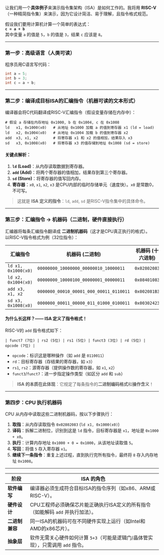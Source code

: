 让我们用一个**具体例子**来演示指令集架构（ISA）是如何工作的。我将用 **RISC-V**（一种精简指令集）来演示，因为它设计简洁、易于理解，且指令格式规范。

假设我们要用计算机计算一个简单的表达式：  
**`c = a + b`**  
其中变量 `a` 的值是 `5`，`b` 的值是 `3`，结果 `c` 应该是 `8`。

---
### 第一步：高级语言（人类可读）
程序员用C语言写代码：
```c
int a = 5;
int b = 3;
int c = a + b;
```

---
### 第二步：编译成目标ISA的汇编指令（机器可读的文本形式）
编译器会将C代码翻译成RISC-V汇编指令（假设变量存储在内存中）：
```assembly
# 假设 a 存储在内存地址 0x1000, b 在 0x1004, c 在 0x1008
ld   x1, 0x1000(x0)   # 从地址 0x1000 加载 a 的值到寄存器 x1 (ld = load)
ld   x2, 0x1004(x0)   # 从地址 0x1004 加载 b 的值到寄存器 x2
add  x3, x1, x2       # 将寄存器 x1 和 x2 的值相加，结果存入 x3
sd   x3, 0x1008(x0)   # 将寄存器 x3 的值存储到地址 0x1008 (sd = store)
```
#### 关键点解析：
1. **`ld` (Load)**：从内存读取数据到寄存器。
2. **`add` (Add)**：将两个寄存器的值相加，结果存到第三个寄存器。
3. **`sd` (Store)**：将寄存器的值写回内存。
4. **寄存器**：`x0`, `x1`, `x2`, `x3` 是CPU内部的临时存储单元（速度快）。`x0` 是常数0，不可写。
	
>  这就是 **ISA 定义的指令**：`ld`, `add`, `sd` 是RISC-V指令集中的具体命令。

---

### 第三步：汇编指令 → 机器码（二进制，硬件直接执行）
汇编器将每条汇编指令翻译成 **二进制机器码**（这才是CPU真正执行的格式）。  
以RISC-V指令格式为例（32位指令）：

| 汇编指令          | 机器码 (二进制)                     | 机器码 (十六进制) |
|-------------------|-------------------------------------|------------------|
| `ld x1, 0x1000(x0)` | `00000000_10000000_00000010_10000011` | `0x02802083`     |
| `ld x2, 0x1004(x0)` | `00000000_10000100_00000001_00000011` | `0x08401083`     |
| `add x3, x1, x2`    | `0000000_00010_00001_000_00011_0110011` | `0x002081B3`     |
| `sd x3, 0x1008(x0)` | `0000000_00011_00000_011_01000_0100011` | `0x00302423`     |

#### 为什么长这样？—— ISA 定义了指令格式！
RISC-V的 `add` 指令格式如下：  
```
| funct7 (7位) | rs2 (5位) | rs1 (5位) | funct3 (3位) | rd (5位) | opcode (7位) |
```
- `opcode`：标识这是哪种操作（如 `add` 是 `0110011`）
- `rd`：目标寄存器（存结果的寄存器，如 `x3`）
- `rs1`, `rs2`：源寄存器（提供操作数的寄存器，如 `x1`, `x2`）
- `funct3`/`funct7`：进一步指定操作类型（如区分 `add` 和 `sub`）

>  **ISA 的本质在此体现**：它规定了每条指令的**二进制编码格式**和**操作含义**！

---

### 第四步：CPU 执行机器码
CPU 从内存中读取这些二进制机器码，按以下步骤执行：

1. **取指**：从内存读取指令 `0x02802083` (`ld x1, 0x1000(x0)`)  
2. **译码**：拆解二进制位，识别到这是 `ld` 指令，目标寄存器是 `x1`，地址是 `0x1000 + x0`。  
3. **执行**：计算内存地址 `0x1000 + 0 = 0x1000`，从该地址读取值 `5`。  
4. **写回**：将值 `5` 存入寄存器 `x1`。  
5. **继续下一条指令**：重复上述过程，直到执行完所有指令，最终将 `8` 存入内存地址 `0x1008`。

---

| 阶段               | ISA 的角色                                                                 |
|--------------------|--------------------------------------------------------------------------|
| **软件编写**       | 编译器必须生成符合目标ISA的指令序列（如x86、ARM或RISC-V）。                  |
| **硬件设计**       | CPU工程师必须确保芯片能正确执行ISA定义的所有指令（如能解码 `add` 并执行加法）。 |
| **二进制兼容**     | 同一ISA的机器码可在不同硬件实现上运行（如Intel和AMD的x86芯片）。              |
| **抽象层**         | 软件无需关心硬件如何计算 `5+3`（可能是逻辑门/晶体管实现），只需调用 `add` 指令。|
